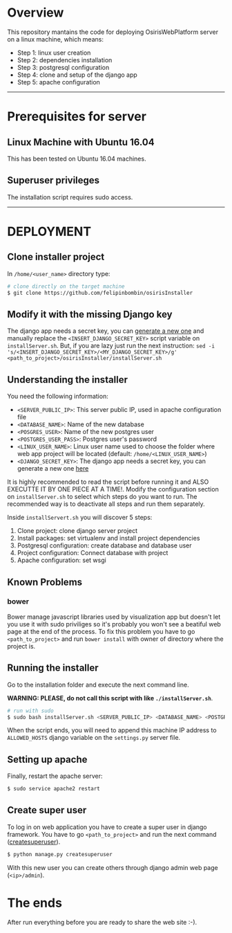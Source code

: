 # Overview

This repository mantains the code for deploying OsirisWebPlatform server on a linux machine, which means:
- Step 1: linux user creation
- Step 2: dependencies installation
- Step 3: postgresql configuration
- Step 4: clone and setup of the django app
- Step 5: apache configuration


--- 

# Prerequisites for server


## Linux Machine with Ubuntu 16.04

This has been tested on Ubuntu 16.04 machines.


## Superuser privileges

The installation script requires sudo access.


---

# DEPLOYMENT


## Clone installer project

In `/home/<user_name>` directory type:
```bash
# clone directly on the target machine
$ git clone https://github.com/felipinbombin/osirisInstaller
```


## Modify it with the missing Django key

The django app needs a secret key, you can [generate a new one](http://www.miniwebtool.com/django-secret-key-generator/) and manually replace the `<INSERT_DJANGO_SECRET_KEY>` script variable on `installServer.sh`. But, if you are lazy just run the next instruction: `sed -i 's/<INSERT_DJANGO_SECRET_KEY>/<MY_DJANGO_SECRET_KEY>/g' <path_to_project>/osirisInstaller/installServer.sh`


## Understanding the installer

You need the following information:
- `<SERVER_PUBLIC_IP>`: This server public IP, used in apache configuration file
- `<DATABASE_NAME>`: Name of the new database
- `<POSGRES_USER>`: Name of the new postgres user
- `<POSTGRES_USER_PASS>`: Postgres user's password
- `<LINUX_USER_NAME>`: Linux user name used to choose the folder where web app project will be located (default: `/home/<LINUX_USER_NAME>`)
- `<DJANGO_SECRET_KEY>`: The django app needs a secret key, you can generate a new one [here](http://www.miniwebtool.com/django-secret-key-generator/)


It is highly recommended to read the script before running it and ALSO EXECUTTE IT BY ONE PIECE AT A TIME!. Modify the configuration section on `installServer.sh` to select which steps do you want to run. The recommended way is to deactivate all steps and run them separately. 

Inside `installServert.sh` you will discover 5 steps:
1. Clone project: clone django server project
2. Install packages: set virtualenv and install project dependencies
3. Postgresql configuration: create database and database user
4. Project configuration: Connect database with project
5. Apache configuration: set wsgi

## Known Problems

### bower 

Bower manage javascript libraries used by visualization app but doesn't let you use it with sudo priviliges so it's probably you won't see a beatiful web page at the end of the process. To fix this problem you have to go `<path_to_project>` and run `bower install` with owner of directory where the project is.


## Running the installer

Go to the installation folder and execute the next command line.

**WARNING: PLEASE, do not call this script with like `./installServer.sh`**.

```bash
# run with sudo
$ sudo bash installServer.sh <SERVER_PUBLIC_IP> <DATABASE_NAME> <POSTGRES_USER> <POSTGRES_USER_PASS> <DJANGO_SECRET_KEY>
```

When the script ends, you will need to append this machine IP address to `ALLOWED_HOSTS` django variable on the `settings.py` server file.

## Setting up apache

Finally, restart the apache server:
```bash
$ sudo service apache2 restart
```

## Create super user

To log in on web application you have to create a super user in django framework. You have to go `<path_to_project>` and run the next command ([createsuperuser](https://docs.djangoproject.com/en/1.10/ref/django-admin/#createsuperuser)).
```bash
$ python manage.py createsuperuser
```
With this new user you can create others through django admin web page (`<ip>/admin`).


# The ends

After run everything before you are ready to share the web site :-).

